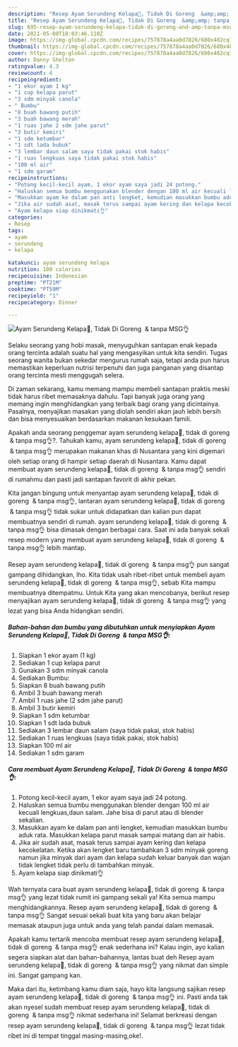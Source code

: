 ```yaml
---
description: "Resep Ayam Serundeng Kelapa🤩, Tidak Di Goreng  &amp;amp; tanpa MSG👌 yang lezat Untuk Jualan"
title: "Resep Ayam Serundeng Kelapa🤩, Tidak Di Goreng  &amp;amp; tanpa MSG👌 yang lezat Untuk Jualan"
slug: 695-resep-ayam-serundeng-kelapa-tidak-di-goreng-and-amp-tanpa-msg-yang-lezat-untuk-jualan
date: 2021-05-08T18:03:46.110Z
image: https://img-global.cpcdn.com/recipes/757878a4aa0d7826/680x482cq70/ayam-serundeng-kelapa🤩-tidak-di-goreng-tanpa-msg👌-foto-resep-utama.jpg
thumbnail: https://img-global.cpcdn.com/recipes/757878a4aa0d7826/680x482cq70/ayam-serundeng-kelapa🤩-tidak-di-goreng-tanpa-msg👌-foto-resep-utama.jpg
cover: https://img-global.cpcdn.com/recipes/757878a4aa0d7826/680x482cq70/ayam-serundeng-kelapa🤩-tidak-di-goreng-tanpa-msg👌-foto-resep-utama.jpg
author: Danny Shelton
ratingvalue: 4.3
reviewcount: 4
recipeingredient:
- "1 ekor ayam 1 kg"
- "1 cup kelapa parut"
- "3 sdm minyak canola"
- " Bumbu"
- "8 buah bawang putih"
- "3 buah bawang merah"
- "1 ruas jahe 2 sdm jahe parut"
- "3 butir kemiri"
- "1 sdm ketumbar"
- "1 sdt lada bubuk"
- "3 lembar daun salam saya tidak pakai stok habis"
- "1 ruas lengkuas saya tidak pakai stok habis"
- "100 ml air"
- "1 sdm garam"
recipeinstructions:
- "Potong kecil-kecil ayam, 1 ekor ayam saya jadi 24 potong."
- "Haluskan semua bumbu menggunakan blender dengan 100 ml air kecuali lengkuas,daun salam. Jahe bisa di parut atau di blender sekalian."
- "Masukkan ayam ke dalam pan anti lengket, kemudian masukkan bumbu aduk rata. Masukkan kelapa parut masak sampai matang dan air habis."
- "Jika air sudah asat, masak terus sampai ayam kering dan kelapa kecokelatan. Ketika akan lengket baru tambahkan 3 sdm minyak goreng namun jika minyak dari ayam dan kelapa sudah keluar banyak dan wajan tidak lengket tidak perlu di tambahkan minyak."
- "Ayam kelapa siap dinikmati👌"
categories:
- Resep
tags:
- ayam
- serundeng
- kelapa

katakunci: ayam serundeng kelapa 
nutrition: 109 calories
recipecuisine: Indonesian
preptime: "PT21M"
cooktime: "PT59M"
recipeyield: "1"
recipecategory: Dinner

---
```



![Ayam Serundeng Kelapa🤩, Tidak Di Goreng  &amp; tanpa MSG👌](https://img-global.cpcdn.com/recipes/757878a4aa0d7826/680x482cq70/ayam-serundeng-kelapa🤩-tidak-di-goreng-tanpa-msg👌-foto-resep-utama.jpg)

Selaku seorang yang hobi masak, menyuguhkan santapan enak kepada orang tercinta adalah suatu hal yang mengasyikan untuk kita sendiri. Tugas seorang  wanita bukan sekedar mengurus rumah saja, tetapi anda pun harus memastikan keperluan nutrisi terpenuhi dan juga panganan yang disantap orang tercinta mesti menggugah selera.

Di zaman  sekarang, kamu memang mampu membeli santapan praktis meski tidak harus ribet memasaknya dahulu. Tapi banyak juga orang yang memang ingin menghidangkan yang terbaik bagi orang yang dicintainya. Pasalnya, menyajikan masakan yang diolah sendiri akan jauh lebih bersih dan bisa menyesuaikan berdasarkan makanan kesukaan famili. 



Apakah anda seorang penggemar ayam serundeng kelapa🤩, tidak di goreng  &amp; tanpa msg👌?. Tahukah kamu, ayam serundeng kelapa🤩, tidak di goreng  &amp; tanpa msg👌 merupakan makanan khas di Nusantara yang kini digemari oleh setiap orang di hampir setiap daerah di Nusantara. Kamu dapat membuat ayam serundeng kelapa🤩, tidak di goreng  &amp; tanpa msg👌 sendiri di rumahmu dan pasti jadi santapan favorit di akhir pekan.

Kita jangan bingung untuk menyantap ayam serundeng kelapa🤩, tidak di goreng  &amp; tanpa msg👌, lantaran ayam serundeng kelapa🤩, tidak di goreng  &amp; tanpa msg👌 tidak sukar untuk didapatkan dan kalian pun dapat membuatnya sendiri di rumah. ayam serundeng kelapa🤩, tidak di goreng  &amp; tanpa msg👌 bisa dimasak dengan berbagai cara. Saat ini ada banyak sekali resep modern yang membuat ayam serundeng kelapa🤩, tidak di goreng  &amp; tanpa msg👌 lebih mantap.

Resep ayam serundeng kelapa🤩, tidak di goreng  &amp; tanpa msg👌 pun sangat gampang dihidangkan, lho. Kita tidak usah ribet-ribet untuk membeli ayam serundeng kelapa🤩, tidak di goreng  &amp; tanpa msg👌, sebab Kita mampu membuatnya ditempatmu. Untuk Kita yang akan mencobanya, berikut resep menyajikan ayam serundeng kelapa🤩, tidak di goreng  &amp; tanpa msg👌 yang lezat yang bisa Anda hidangkan sendiri.

<!--inarticleads1-->

##### Bahan-bahan dan bumbu yang dibutuhkan untuk menyiapkan Ayam Serundeng Kelapa🤩, Tidak Di Goreng  &amp; tanpa MSG👌:

1. Siapkan 1 ekor ayam (1 kg)
1. Sediakan 1 cup kelapa parut
1. Gunakan 3 sdm minyak canola
1. Sediakan  Bumbu:
1. Siapkan 8 buah bawang putih
1. Ambil 3 buah bawang merah
1. Ambil 1 ruas jahe (2 sdm jahe parut)
1. Ambil 3 butir kemiri
1. Siapkan 1 sdm ketumbar
1. Siapkan 1 sdt lada bubuk
1. Sediakan 3 lembar daun salam (saya tidak pakai, stok habis)
1. Sediakan 1 ruas lengkuas (saya tidak pakai, stok habis)
1. Siapkan 100 ml air
1. Sediakan 1 sdm garam




<!--inarticleads2-->

##### Cara membuat Ayam Serundeng Kelapa🤩, Tidak Di Goreng  &amp; tanpa MSG👌:

1. Potong kecil-kecil ayam, 1 ekor ayam saya jadi 24 potong.
1. Haluskan semua bumbu menggunakan blender dengan 100 ml air kecuali lengkuas,daun salam. Jahe bisa di parut atau di blender sekalian.
1. Masukkan ayam ke dalam pan anti lengket, kemudian masukkan bumbu aduk rata. Masukkan kelapa parut masak sampai matang dan air habis.
1. Jika air sudah asat, masak terus sampai ayam kering dan kelapa kecokelatan. Ketika akan lengket baru tambahkan 3 sdm minyak goreng namun jika minyak dari ayam dan kelapa sudah keluar banyak dan wajan tidak lengket tidak perlu di tambahkan minyak.
1. Ayam kelapa siap dinikmati👌




Wah ternyata cara buat ayam serundeng kelapa🤩, tidak di goreng  &amp; tanpa msg👌 yang lezat tidak rumit ini gampang sekali ya! Kita semua mampu menghidangkannya. Resep ayam serundeng kelapa🤩, tidak di goreng  &amp; tanpa msg👌 Sangat sesuai sekali buat kita yang baru akan belajar memasak ataupun juga untuk anda yang telah pandai dalam memasak.

Apakah kamu tertarik mencoba membuat resep ayam serundeng kelapa🤩, tidak di goreng  &amp; tanpa msg👌 enak sederhana ini? Kalau ingin, ayo kalian segera siapkan alat dan bahan-bahannya, lantas buat deh Resep ayam serundeng kelapa🤩, tidak di goreng  &amp; tanpa msg👌 yang nikmat dan simple ini. Sangat gampang kan. 

Maka dari itu, ketimbang kamu diam saja, hayo kita langsung sajikan resep ayam serundeng kelapa🤩, tidak di goreng  &amp; tanpa msg👌 ini. Pasti anda tak akan nyesel sudah membuat resep ayam serundeng kelapa🤩, tidak di goreng  &amp; tanpa msg👌 nikmat sederhana ini! Selamat berkreasi dengan resep ayam serundeng kelapa🤩, tidak di goreng  &amp; tanpa msg👌 lezat tidak ribet ini di tempat tinggal masing-masing,oke!.

